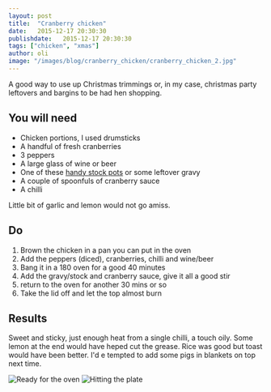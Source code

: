 ```yaml
---
layout: post
title:  "Cranberry chicken"
date:   2015-12-17 20:30:30
publishdate:   2015-12-17 20:30:30
tags: ["chicken", "xmas"] 
author: oli
image: "/images/blog/cranberry_chicken/cranberry_chicken_2.jpg"
---
```


A good way to use up Christmas trimmings or, in my case, christmas party leftovers and bargins to be had hen shopping.


## You will need

* Chicken portions, I used drumsticks
* A handful of fresh cranberries
* 3 peppers
* A large glass of wine or beer
* One of these [handy stock pots](http://amzn.to/1QCCVNF) or some leftover gravy
* A couple of spoonfuls of cranberry sauce
* A chilli

Little bit of garlic and lemon would not go amiss.

## Do

1. Brown the chicken in a pan you can put in the oven
2. Add the peppers (diced), cranberries, chilli and wine/beer
3. Bang it in a 180 oven for a good 40 minutes
4. Add the gravy/stock and cranberry sauce, give it all a good stir
5. return to the oven for another 30 mins or so
6. Take the lid off and let the top almost burn


## Results

Sweet and sticky, just enough heat from a single chilli, a touch oily.  Some lemon at the end would have heped cut the grease. Rice was good but toast would have been better.  I'd e tempted to add some pigs in blankets on top next time.


![Ready for the oven](/images/blog/cranberry_chicken/cranberry_chicken_1.jpg)
![Hitting the plate](/images/blog/cranberry_chicken/cranberry_chicken_2.jpg)